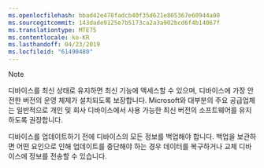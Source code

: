 ```yaml
---
ms.openlocfilehash: bbad42e478fadcb40f35d621e805367e60944a00
ms.sourcegitcommit: 143dade9125e7b5173ca2a3a902bcd6f4b14067f
ms.translationtype: MTE75
ms.contentlocale: ko-KR
ms.lasthandoff: 04/23/2019
ms.locfileid: "61490480"
---
```

  > [!NOTE]
  > 디바이스를 최신 상태로 유지하면 최신 기능에 액세스할 수 있으며, 디바이스에 가장 안전한 버전의 운영 체제가 설치되도록 보장합니다. Microsoft와 대부분의 주요 공급업체는 일반적으로 개인 및 회사 디바이스에서 사용 가능한 최신 버전의 소프트웨어를 유지하도록 권장합니다.

디바이스를 업데이트하기 전에 디바이스의 모든 정보를 백업해야 합니다. 백업을 보관하면 어떤 요인으로 인해 업데이트를 중단해야 하는 경우 데이터를 복구하거나 교체 디바이스에 정보를 전송할 수 있습니다. 
